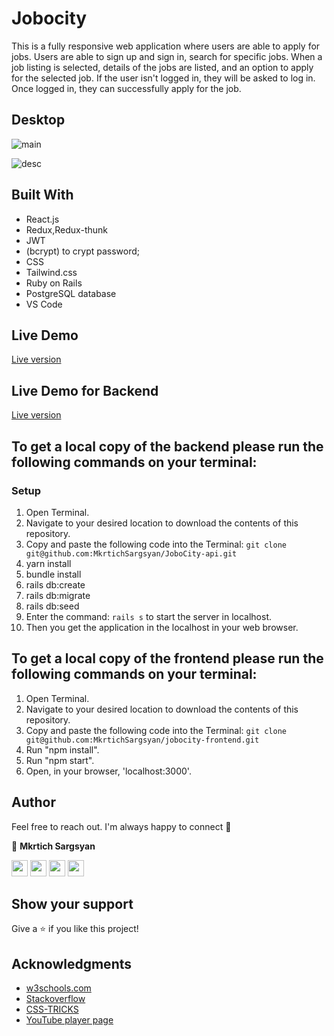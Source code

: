 # Jobocity

This is a fully responsive web application where users are able to apply for jobs. Users are able to sign up and sign in, search for specific jobs. When a job listing is selected, details of the jobs are listed, and an option to apply for the selected job. If the user isn't logged in, they will be asked to log in. Once logged in, they can successfully apply for the job. 

## Desktop
![main](https://user-images.githubusercontent.com/31889642/126214994-dcafd39b-6d87-4601-957c-cd848ed4e27b.png)

![desc](https://user-images.githubusercontent.com/31889642/126215038-1afbe241-6f58-474e-8882-b68a89eff6c7.png)

## Built With

- React.js
- Redux,Redux-thunk
- JWT
- (bcrypt) to crypt password;
- CSS
- Tailwind.css
- Ruby on Rails
- PostgreSQL database
- VS Code

## Live Demo

<a href= "https://zen-hamilton-529609.netlify.app/" target="_blank">Live version</a>


## Live Demo for Backend

<a href= "https://nameless-hamlet-62856.herokuapp.com/" target="_blank">Live version</a>

## To get a local copy of the backend please run the following commands on your terminal:

### Setup

1. Open Terminal.
2. Navigate to your desired location to download the contents of this repository.
3. Copy and paste the following code into the Terminal: ```git clone git@github.com:MkrtichSargsyan/JoboCity-api.git```
4. yarn install
5. bundle install
6. rails db:create
7. rails db:migrate
8. rails db:seed
9. Enter the command: ```rails s```  to start the server in localhost.
10. Then you get the application in the localhost in your web browser.

## To get a local copy of the frontend please run the following commands on your terminal:

1. Open Terminal.
2. Navigate to your desired location to download the contents of this repository.
3. Copy and paste the following code into the Terminal: ```git clone git@github.com:MkrtichSargsyan/jobocity-frontend.git```
4. Run "npm install".
5. Run "npm start".
6. Open, in your browser, 'localhost:3000'.


## Author

Feel free to reach out. I'm always happy to connect :slightly_smiling_face:

👤 **Mkrtich Sargsyan**


[<code><img height="26" src="https://cdn.iconscout.com/icon/free/png-256/github-153-675523.png"></code>](https://github.com/MkrtichSargsyan)
[<code><img height="26" src="https://upload.wikimedia.org/wikipedia/sco/thumb/9/9f/Twitter_bird_logo_2012.svg/1200px-Twitter_bird_logo_2012.svg.png"></code>](https://twitter.com/MkrtichSargsyan)
[<code><img height="26" src="https://upload.wikimedia.org/wikipedia/commons/thumb/c/c9/Linkedin.svg/1200px-Linkedin.svg.png"></code>](https://www.linkedin.com/in/mkrtich-sargsyan/)
[<code><img height="26" src="https://cdn4.iconfinder.com/data/icons/free-colorful-icons/360/gmail.png"></code>](mailto:mkrtichsargsyan24@gmail.com)



## Show your support

Give a ⭐️ if you like this project!

## Acknowledgments

- <a href="https://www.w3schools.com/" target="_blank">w3schools.com</a> 
- <a href="https://www.stackoverflow.com/" target="_blank">Stackoverflow</a>
- <a href="https://css-tricks.com/" target="_blank">CSS-TRICKS</a>
- <a href="https://youtube.com/" target="_blank">YouTube player page</a>
